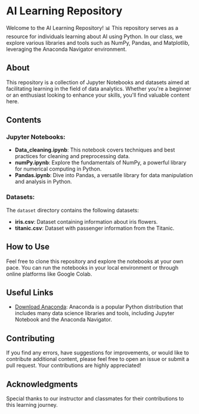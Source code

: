# AI Learning Repository

Welcome to the AI Learning Repository! 📊 This repository serves as a resource for individuals learning about AI using Python. In our class, we explore various libraries and tools such as NumPy, Pandas, and Matplotlib, leveraging the Anaconda Navigator environment.

## About
This repository is a collection of Jupyter Notebooks and datasets aimed at facilitating learning in the field of data analytics. Whether you're a beginner or an enthusiast looking to enhance your skills, you'll find valuable content here.

## Contents
### Jupyter Notebooks:
- **Data_cleaning.ipynb**: This notebook covers techniques and best practices for cleaning and preprocessing data.
- **numPy.ipynb**: Explore the fundamentals of NumPy, a powerful library for numerical computing in Python.
- **Pandas.ipynb**: Dive into Pandas, a versatile library for data manipulation and analysis in Python.

### Datasets:
The `dataset` directory contains the following datasets:
- **iris.csv**: Dataset containing information about iris flowers.
- **titanic.csv**: Dataset with passenger information from the Titanic.

## How to Use
Feel free to clone this repository and explore the notebooks at your own pace. You can run the notebooks in your local environment or through online platforms like Google Colab.

## Useful Links
- [Download Anaconda](https://www.anaconda.com/download): Anaconda is a popular Python distribution that includes many data science libraries and tools, including Jupyter Notebook and the Anaconda Navigator.

## Contributing
If you find any errors, have suggestions for improvements, or would like to contribute additional content, please feel free to open an issue or submit a pull request. Your contributions are highly appreciated!

## Acknowledgments
Special thanks to our instructor and classmates for their contributions to this learning journey. 
